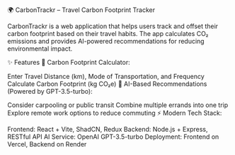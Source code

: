 🌍 CarbonTrackr – Travel Carbon Footprint Tracker

CarbonTrackr is a web application that helps users track and offset their carbon footprint based on their travel habits. The app calculates CO₂ emissions and provides AI-powered recommendations for reducing environmental impact.

✨ Features
🔢 Carbon Footprint Calculator:

Enter Travel Distance (km), Mode of Transportation, and Frequency
Calculate Carbon Footprint (kg CO₂e)
🤖 AI-Based Recommendations (Powered by GPT-3.5-turbo):

Consider carpooling or public transit
Combine multiple errands into one trip
Explore remote work options to reduce commuting
⚡ Modern Tech Stack:

Frontend: React + Vite, ShadCN, Redux
Backend: Node.js + Express, RESTful API
AI Service: OpenAI GPT-3.5-turbo
Deployment: Frontend on Vercel, Backend on Render
